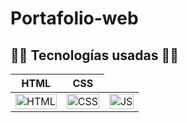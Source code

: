 # Portafolio-web

## 👨‍💻 Tecnologías usadas 👨‍💻
<table>
  <thead>
    <tr>
      <th>HTML</th>
      <th>CSS</th>
    </tr>
  </thead>
  <tbody>
    <tr>
      <td>
        <img src="https://i.postimg.cc/rF6WrLjr/html.png" alt="HTML" width="100%"/>
      </td>
      <td>
        <img src="https://i.postimg.cc/mgSDG9F2/css.png" alt="CSS" width="100%"/>
      </td>
      <td>
        <img src="https://i.postimg.cc/6QL9Bwb6/kisspng-javascript-html-computer-software-web-browser-watermark-5acdbd5508ada4-437525501523432789035.png" alt="JS" width="100%"/>
      </td>
    </tr>
  </tbody>
</table>
